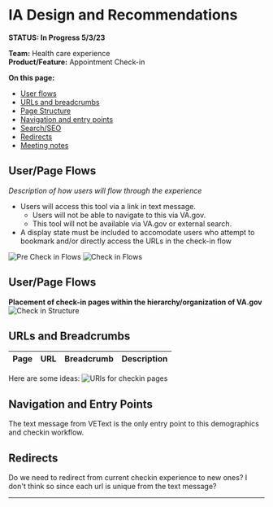 # IA Design and Recommendations
**STATUS: In Progress 5/3/23**

**Team:** Health care experience <br>
**Product/Feature:** Appointment Check-in


**On this page:**
- [User flows](#flows)
- [URLs and breadcrumbs](#ia)
- [Page Structure](#structure)
- [Navigation and entry points](#nav)
- [Search/SEO](#seo)
- [Redirects](#redirects)
- [Meeting notes](#notes)


## <a name="flows"></a>User/Page Flows <br>
*Description of how users will flow through the experience*

- Users will access this tool via a link in text message.  
  - Users will not be able to navigate to this via VA.gov.
  - This tool will not be available via VA.gov or external search.
- A display state must be included to accomodate users who attempt to bookmark and/or directly access the URLs in the check-in flow
 
![Pre Check in Flows](https://user-images.githubusercontent.com/122126772/236066960-35eda0ab-3afc-4ea6-a4ce-187331dc6730.png)
![Check in Flows](https://user-images.githubusercontent.com/122126772/236066962-419e3279-c47f-434d-b828-4d6a6a9f0b56.png)

## <a name="structure"></a>User/Page Flows <br>

**Placement of check-in pages within the hierarchy/organization of VA.gov**
![Check in Structure](https://user-images.githubusercontent.com/122126772/236067014-701ee5fb-5075-4747-a750-671547804ca6.png)


## <a name="ia"></a>URLs and Breadcrumbs <br>


**Page** | **URL** | **Breadcrumb** | **Description**
--- | --- | --- | ---

Here are some ideas:
![URls for checkin pages](https://user-images.githubusercontent.com/122126772/236068081-01963860-0d09-4250-b131-edc2bd9935f3.png)



## <a name="nav"></a>Navigation and Entry Points <br>
The text message from VEText is the only entry point to this demographics and checkin workflow.




## <a name="redirects"></a>Redirects <br>
Do we need to redirect from current checkin experience to new ones? I don't think so since each url is unique from the text message?


<hr>
